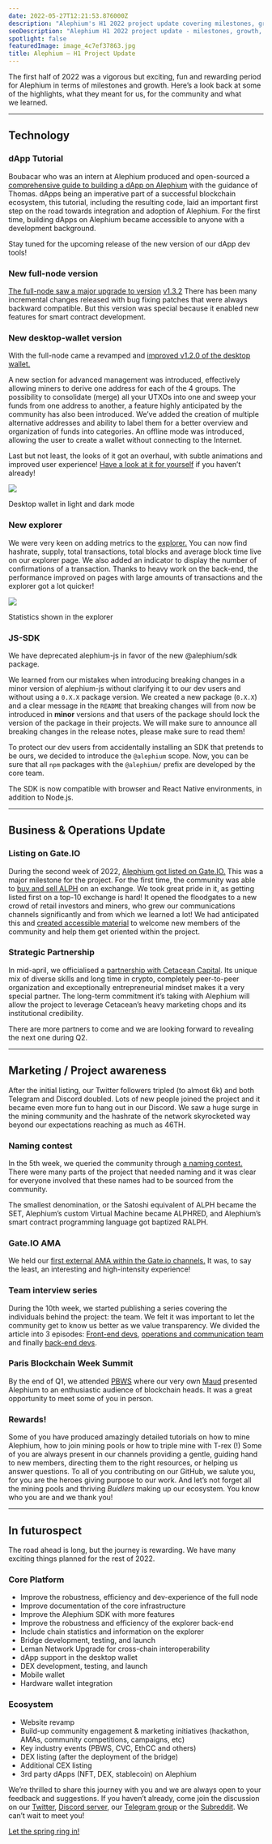 ```yaml
---
date: 2022-05-27T12:21:53.876000Z
description: "Alephium's H1 2022 project update covering milestones, growth, and exciting developments in the first half of the year, showcasing progress and achievements."
seoDescription: "Alephium H1 2022 project update - milestones, growth, and achievements in first half of year. Blockchain development progress and community highlights."
spotlight: false
featuredImage: image_4c7ef37863.jpg
title: Alephium — H1 Project Update
---
```

The first half of 2022 was a vigorous but exciting, fun and rewarding period for Alephium in terms of milestones and growth. Here’s a look back at some of the highlights, what they meant for us, for the community and what we learned.

---

## Technology

### dApp Tutorial

Boubacar who was an intern at Alephium produced and open-sourced a [comprehensive guide to building a dApp on Alephium](https://github.com/alephium/voting-tutorial) with the guidance of Thomas. dApps being an imperative part of a successful blockchain ecosystem, this tutorial, including the resulting code, laid an important first step on the road towards integration and adoption of Alephium. For the first time, building dApps on Alephium became accessible to anyone with a development background.

Stay tuned for the upcoming release of the new version of our dApp dev tools!

### New full-node version

[The full-node saw a major upgrade to version](https://github.com/alephium/alephium/releases) [v1.3.2](https://github.com/alephium/alephium/releases/tag/v1.3.2) There has been many incremental changes released with bug fixing patches that were always backward compatible. But this version was special because it enabled new features for smart contract development.

### New desktop-wallet version

With the full-node came a revamped and [improved v1.2.0 of the desktop wallet.](https://github.com/alephium/desktop-wallet/releases/tag/v1.2.0)

A new section for advanced management was introduced, effectively allowing miners to derive one address for each of the 4 groups. The possibility to consolidate (merge) all your UTXOs into one and sweep your funds from one address to another, a feature highly anticipated by the community has also been introduced. We’ve added the creation of multiple alternative addresses and ability to label them for a better overview and organization of funds into categories. An offline mode was introduced, allowing the user to create a wallet without connecting to the Internet.

Last but not least, the looks of it got an overhaul, with subtle animations and improved user experience! [Have a look at it for yourself](https://github.com/alephium/desktop-wallet/releases/latest) if you haven’t already!

![](image_b8cdabdd41.png)

Desktop wallet in light and dark mode

### New explorer

We were very keen on adding metrics to the [explorer.](https://explorer.alephium.org/#/blocks) You can now find hashrate, supply, total transactions, total blocks and average block time live on our explorer page. We also added an indicator to display the number of confirmations of a transaction. Thanks to heavy work on the back-end, the performance improved on pages with large amounts of transactions and the explorer got a lot quicker!

![](image_6578d96769.png)

Statistics shown in the explorer

### JS-SDK

We have deprecated alephium-js in favor of the new @alephium/sdk package.

We learned from our mistakes when introducing breaking changes in a minor version of alephium-js without clarifying it to our dev users and without using a `0.X.X` package version. We created a new package (`0.X.X`) and a clear message in the `README` that breaking changes will from now be introduced in **minor** versions and that users of the package should lock the version of the package in their projects. We will make sure to announce all breaking changes in the release notes, please make sure to read them!

To protect our dev users from accidentally installing an SDK that pretends to be ours, we decided to introduce the `@alephium` scope. Now, you can be sure that all `npm` packages with the `@alephium/` prefix are developed by the core team.

The SDK is now compatible with browser and React Native environments, in addition to Node.js.

---

## Business & Operations Update

### Listing on Gate.IO

During the second week of 2022, [Alephium got listed on Gate.IO.](/news/post/gate-io-first-to-list-alephium-alph-a7e5fe56cd45) This was a major milestone for the project. For the first time, the community was able to [buy and sell ALPH](https://www.gate.io/trade/ALPH_USDT) on an exchange. We took great pride in it, as getting listed first on a top-10 exchange is hard! It opened the floodgates to a new crowd of retail investors and miners, who grew our communications channels significantly and from which we learned a lot! We had anticipated this and [created accessible material](/news/post/welcome-to-alephium-alph-48dfb72aa458) to welcome new members of the community and help them get oriented within the project.

### Strategic Partnership

In mid-april, we officialised a [partnership with Cetacean Capital](/news/post/alephium-partners-with-cetacean-capital-83cf2fbea8a1). Its unique mix of diverse skills and long time in crypto, completely peer-to-peer organization and exceptionally entrepreneurial mindset makes it a very special partner. The long-term commitment it’s taking with Alephium will allow the project to leverage Cetacean’s heavy marketing chops and its institutional credibility.

There are more partners to come and we are looking forward to revealing the next one during Q2.

---

## Marketing / Project awareness

After the initial listing, our Twitter followers tripled (to almost 6k) and both Telegram and Discord doubled. Lots of new people joined the project and it became even more fun to hang out in our Discord. We saw a huge surge in the mining community and the hashrate of the network skyrocketed way beyond our expectations reaching as much as 46TH.

### Naming contest

In the 5th week, we queried the community through [a naming contest.](/news/post/alephium-naming-competition-c1b736797461) There were many parts of the project that needed naming and it was clear for everyone involved that these names had to be sourced from the community.

The smallest denomination, or the Satoshi equivalent of ALPH became the SET, Alephium’s custom Virtual Machine became ALPHRED, and Alephium’s smart contract programming language got baptized RALPH.

### Gate.IO AMA

We held our [first external AMA within the Gate.io channels.](/news/post/gate-io-ama-with-alephium-67b50d179d72) It was, to say the least, an interesting and high-intensity experience!

### Team interview series

During the 10th week, we started publishing a series covering the individuals behind the project: the team. We felt it was important to let the community get to know us better as we value transparency. We divided the article into 3 episodes: [Front-end devs](/news/post/core-team-interview-series-episode-1-3472f8295af6), [operations and communication team](/news/post/core-team-interview-series-episode-2-bec6e6908d2f) and finally [back-end devs](/news/post/core-team-interview-series-episode-3-64b6dacc1459).

### Paris Blockchain Week Summit

By the end of Q1, we attended [PBWS](https://pbwsummit.com/) where our very own [Maud](https://twitter.com/MaudSim0n) presented Alephium to an enthusiastic audience of blockchain heads. It was a great opportunity to meet some of you in person.

### Rewards!

Some of you have produced amazingly detailed tutorials on how to mine Alephium, how to join mining pools or how to triple mine with T-rex (!) Some of you are always present in our channels providing a gentle, guiding hand to new members, directing them to the right resources, or helping us answer questions. To all of you contributing on our GitHub, we salute you, for you are the heroes giving purpose to our work. And let’s not forget all the mining pools and thriving _Buidlers_ making up our ecosystem. You know who you are and we thank you!

---

## In futurospect

The road ahead is long, but the journey is rewarding. We have many exciting things planned for the rest of 2022.

### Core Platform

- Improve the robustness, efficiency and dev-experience of the full node
- Improve documentation of the core infrastructure
- Improve the Alephium SDK with more features
- Improve the robustness and efficiency of the explorer back-end
- Include chain statistics and information on the explorer
- Bridge development, testing, and launch
- Leman Network Upgrade for cross-chain interoperability
- dApp support in the desktop wallet
- DEX development, testing, and launch
- Mobile wallet
- Hardware wallet integration

### Ecosystem

- Website revamp
- Build-up community engagement & marketing initiatives (hackathon, AMAs, community competitions, campaigns, etc)
- Key industry events (PBWS, CVC, EthCC and others)
- DEX listing (after the deployment of the bridge)
- Additional CEX listing
- 3rd party dApps (NFT, DEX, stablecoin) on Alephium

We’re thrilled to share this journey with you and we are always open to your feedback and suggestions. If you haven’t already, come join the discussion on our [Twitter](https://twitter.com/alephium), [Discord server](https://discord.gg/JErgRBfRSB), our [Telegram group](https://t.me/alephiumgroup) or the [Subreddit](https://www.reddit.com/r/Alephium/). We can’t wait to meet you!

[Let the spring ring in!](https://www.youtube.com/watch?v=VQQA3GRx_es)
